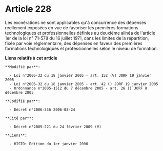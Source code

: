 # Article 228

Les exonérations ne sont applicables qu'à concurrence des dépenses réellement exposées en vue de favoriser les premières
formations technologiques et professionnelles définies au deuxième alinéa de l'article 1er de la loi n° 71-578 du 16 juillet
1971, dans les limites de la répartition, fixée par voie réglementaire, des dépenses en faveur des premières formations
technologiques et professionnelles selon le niveau de formation.

**Liens relatifs à cet article**

	**Modifié par**:

	  - Loi n°2005-32 du 18 janvier 2005 - art. 152 (V) JORF 19 janvier 2005
	  - Loi n°2005-32 du 18 janvier 2005 - art. 42 () JORF 19 janvier 2005
	  - Ordonnance n°2005-1512 du 7 décembre 2005 - art. 26 () JORF 8 décembre 2005

	**Codifié par**:

	  - Décret n°2006-356 2006-03-24

	**Cité par**:

	  - Décret n°2009-221 du 24 février 2009 (V)

	**Liens**:

	  - HISTO: Edition du 1er janvier 2006
